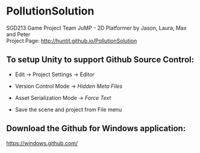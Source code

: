 # PollutionSolution
SGD213 Game Project Team JuMP - 2D Platformer by Jason, Laura, Max and Peter  
Project Page: <http://huntit.github.io/PollutionSolution>

## To setup Unity to support Github Source Control:
* Edit → Project Settings → Editor 

* Version Control Mode → *Hidden Meta Files* 
* Asset Serialization Mode → *Force Text*

* Save the scene and project from File menu

## Download the Github for Windows application: 
<https://windows.github.com/>
